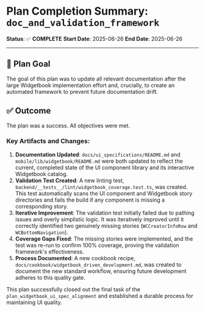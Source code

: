 # Plan Completion Summary: `doc_and_validation_framework`

**Status**: ✅ **COMPLETE**
**Start Date**: 2025-06-26
**End Date**: 2025-06-26

---

## 🎯 **Plan Goal**
The goal of this plan was to update all relevant documentation after the large Widgetbook implementation effort and, crucially, to create an automated framework to prevent future documentation drift.

## ✅ **Outcome**
The plan was a success. All objectives were met.

### Key Artifacts and Changes:
1.  **Documentation Updated**: `docs/ui_specifications/README.md` and `mobile/lib/widgetbook/README.md` were both updated to reflect the current, completed state of the UI component library and its interactive Widgetbook catalog.
2.  **Validation Test Created**: A new linting test, `backend/__tests__/lint/widgetbook_coverage.test.ts`, was created. This test automatically scans the UI component and Widgetbook story directories and fails the build if any component is missing a corresponding story.
3.  **Iterative Improvement**: The validation test initially failed due to pathing issues and overly simplistic logic. It was iteratively improved until it correctly identified two genuinely missing stories (`WCCreatorInfoRow` and `WCBottomNavigation`).
4.  **Coverage Gaps Fixed**: The missing stories were implemented, and the test was re-run to confirm 100% coverage, proving the validation framework's effectiveness.
5.  **Process Documented**: A new cookbook recipe, `docs/cookbook/widgetbook_driven_development.md`, was created to document the new standard workflow, ensuring future development adheres to this quality gate.

This plan successfully closed out the final task of the `plan_widgetbook_ui_spec_alignment` and established a durable process for maintaining UI quality. 